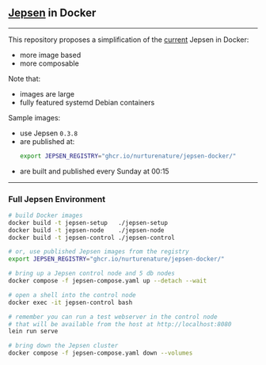 ## [Jepsen](https://github.com/jepsen-io/jepsen) in Docker

----

This repository proposes a simplification of the [current](https://github.com/jepsen-io/jepsen/jepsen/docker) Jepsen in Docker:
- more image based
- more composable

Note that:
- images are large
- fully featured systemd Debian containers

Sample images:
- use Jepsen `0.3.8`
- are published at:
  ```bash
  export JEPSEN_REGISTRY="ghcr.io/nurturenature/jepsen-docker/"
  ```
- are built and published every Sunday at 00:15

----

### Full Jepsen Environment

```bash
# build Docker images
docker build -t jepsen-setup   ./jepsen-setup
docker build -t jepsen-node    ./jepsen-node
docker build -t jepsen-control ./jepsen-control

# or, use published Jepsen images from the registry
export JEPSEN_REGISTRY="ghcr.io/nurturenature/jepsen-docker/"

# bring up a Jepsen control node and 5 db nodes
docker compose -f jepsen-compose.yaml up --detach --wait

# open a shell into the control node
docker exec -it jepsen-control bash

# remember you can run a test webserver in the control node
# that will be available from the host at http://localhost:8080
lein run serve

# bring down the Jepsen cluster
docker compose -f jepsen-compose.yaml down --volumes
```
